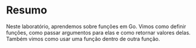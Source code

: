 # Resumo

Neste laboratório, aprendemos sobre funções em Go. Vimos como definir funções, como passar argumentos para elas e como retornar valores delas. Também vimos como usar uma função dentro de outra função.
